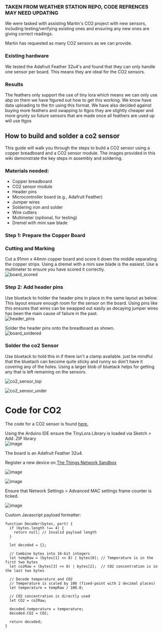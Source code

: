 ### TAKEN FROM WEATHER STATION REPO, CODE REFRENCES MAY NEED UPDATING

We were tasked with assisting Martin's CO2 project with new sensors, including testing/verifying existing ones and ensuring any new ones are giving correct readings.

Martin has requested as many CO2 sensors as we can provide. 

### Existing hardware
We tested the Adafruit Feather 32u4's and found that they can only handle one sensor per board. This means they are ideal for the CO2 sensors. 

### Results
The feathers only support the use of tiny lora which means we can only use abp on them we have figured out how to get this working.
We know have data uploading to the ttn using this format.
We have also decided against buying more feathers and swapping to ttgos they are slightly cheaper and more grunty so future sensors that are made once all feathers are used up will use ttgos

## How to build and solder a co2 sensor

This guide will walk you through the steps to build a CO2 sensor using a copper  breadboard and a CO2 sensor module. The images provided in this wiki demonstrate the key steps in assembly and soldering.

### Materials needed:

* Copper breadboard
* CO2 sensor module
* Header pins
* Microcontroller board (e.g., Adafruit Feather)
* Jumper wires
* Soldering iron and solder
* Wire cutters
* Multimeter (optional, for testing)
* Dremel with mini saw blade

### Step 1: Prepare the Copper Board
### Cutting and Marking
Cut a 91mm x 44mm copper board and score it down the middle separating the copper strips. Using a dremel with a mini saw blade is the easiest. Use a multimeter to ensure you have scored it correctly.  
![board_scored](https://github.com/user-attachments/assets/77d77929-43fb-43e9-b490-d967b83074ea)  

### Step 2: Add header pins
Use bluetack to holder the header pins in place in the same layout as below. This layout ensure enough room for the sensor on the board. Using pins like this ensures that wires can be swapped out easily as decaying jumper wires has been the main cause of failure in the past.  
![header_pins](https://github.com/user-attachments/assets/d6acb11a-8003-436d-be08-c5e2781509e4)  

Solder the header pins onto the breadboard as shown.  
![board_soldered](https://github.com/user-attachments/assets/e14c0036-792b-4ed4-8400-364943e1b428)  

### Solder the co2 Sensor  
Use bluetack to hold this in if there isn't a clamp available. just be mindful that the bluetach can become quite sticky and runny so don't have it covering any of the holes. Using a larger blob of bluetack helps for getting any that is left remaining on the sensors.


![co2_sensor_top](https://github.com/user-attachments/assets/10274672-cd76-41ee-ad4a-566577b6ca64)


![co2_sensor_under](https://github.com/user-attachments/assets/80332eef-3a02-40c0-8b49-3fc6aa8093e9)  

# Code for CO2
The code for a CO2 sensor is found [here.](https://github.com/OtagoPolytechnic/Cloudy-with-a-Chance-of-LoRa/tree/staging/sensors/co2_sensor_32u4)

Using the Arduino IDE ensure the TinyLora Library is loaded via Sketch > Add .ZIP library\
![image](https://github.com/user-attachments/assets/c042e491-8475-4b37-8948-b377a839c095)

The board is an Adafruit Feather 32u4.

Register a new device on [The Things Network Sandbox](https://au1.cloud.thethings.network/console)

![image](https://github.com/user-attachments/assets/b500c6ad-0d62-4061-bbb9-632db5f31e08)

![image](https://github.com/user-attachments/assets/23e3d278-a663-4f1f-b118-87a5b81ba7c5)

Ensure that Network Settings > Advanced MAC settings frame counter is ticked.

![image](https://github.com/user-attachments/assets/8073055e-1207-4e26-ac37-9295a7d5562b)


Custom Javascript payload formatter:
```
function Decoder(bytes, port) {
  if (bytes.length !== 4) {
    return null; // Invalid payload length
  }

  let decoded = {};

  // Combine bytes into 16-bit integers
  let tempRaw = (bytes[1] << 8) | bytes[0]; // Temperature is in the first two bytes
  let co2Raw = (bytes[3] << 8) | bytes[2];  // CO2 concentration is in the last two bytes

  // Decode temperature and CO2
  // Temperature is scaled by 100 (fixed-point with 2 decimal places)
  let temperature = tempRaw / 100.0;

  // CO2 concentration is directly used
  let CO2 = co2Raw;

  decoded.temperature = temperature;
  decoded.CO2 = CO2;

  return decoded;
}
```

